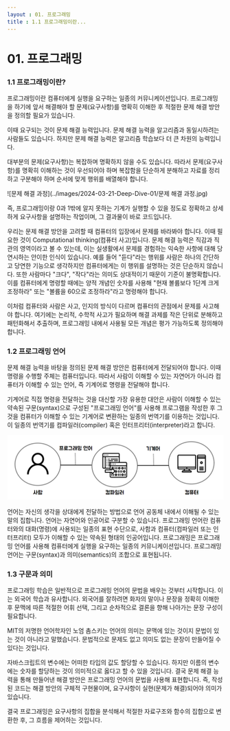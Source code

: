 ```yaml
---
layout : 01. 프로그래밍
title : 1.1 프로그래밍이란...
---
```


# 01. 프로그래밍

### 1.1 프로그래밍이란? 

프로그래밍이란 컴퓨터에게 실행을 요구하는 일종의 커뮤니케이션입니다. 프로그래밍을 하기에 앞서 해결해야 할 문제(요구사항)를 명확히 이해한 후 적절한 문제 해결 방안을 정의할 필요가 있습니다. 

이때 요구되는 것이 문제 해결 능력입니다. 문제 해결 능력을 알고리즘과 동일시하려는 사람들도 있습니다. 하지만 문제 해결 능력은 알고리즘 학습보다 더 큰 차원의 능력입니다. 

대부분의 문제(요구사항)는 복잡하며 명확하지 않을 수도 있습니다. 따라서 문제(요구사항)를 명확히 이해하는 것이 우선되어야 하며 복잡함을 단순하게 분해하고 자료를 정리하고 구분해야 하며 순서에 맞게 행위를 배열해야 합니다. 

![문제 해결 과정](../images/2024-03-21-Deep-Dive-01/문제 해결 과정.jpg)



즉, 프로그래밍이랑 0과 1밖에 알지 못하는 기계가 실행할 수 있을 정도로 정확하고 상세하게 요구사항을 설명하는 작업이며, 그 결과물이 바로 코드입니다. 

우리는 문제 해결 방안을 고려할 때 컴퓨터의 입장에서 문제를 바라봐야 합니다. 이때 필요한 것이 Computational thinking(컴퓨터 사고)입니다. 문제 해결 능력은 직감과 직관의 영역이라고 볼 수 있는데, 이는 실생활에서 문제를 경험하는 익숙한 사항에 대해 당연시하는 안이한 인식이 있습니다. 예를 들어 "듣다"라는 행위를 사람은 하나의 간단하고 당연한 기능으로 생각하지만 컴퓨터에게는 이 행위를 설명하는 것은 단순하지 않습니다. 또한 사람마다 "크다", "작다"라는 의미도 상대적이기 때문이 기준이 불명확합니다. 이를 컴퓨터에게 명령할 때에는 양적 개념인 숫자를 사용해 "현재 볼륨보다 1단계 크게 조정하라" 또는 "볼륨을 60으로 조정하라"라고 명령해야 합니다. 

이처럼 컴퓨터와 사람은 사고, 인지의 방식이 다르며 컴퓨터의 관점에서 문제를 사고해야 합니다. 여기에는 논리적, 수학적 사고가 필요하며 해결 과제를 작은 단위로 분해하고 패턴화해서 추출하며, 프로그래밍 내에서 사용될 모든 개념은 평가 가능하도록 정의해야 합니다. 



### 1.2 프로그래밍 언어 

문제 해결 능력을 바탕을 정의된 문제 해결 방안은 컴퓨터에게 전달되어야 합니다. 이때 명령을 수행할 주체는 컴퓨터입니다. 따라서 사람이 이해할 수 있는 자연어가 아니라 컴퓨터가 이해할 수 있는 언어, 즉 기계어로 명령을 전달해야 합니다. 

기계어로 직접 명령을 전달하는 것을 대신할 가장 유용한 대안은 사람이 이해할 수 있는 약속된 구문(syntax)으로 구성된 "프로그래밍 언어"를 사용해 프로그램을 작성한 후 그것을 컴퓨터가 이해할 수 있는 기계어로 변환하는 일종의 번역기를 이용하는 것입니다. 이 일종의 번역기를 컴파일러(compiler) 혹은 인터프리터(interpreter)라고 합니다. 

<img src="../images/2024-03-21-Deep-Dive-01/image-20240321165536023.png" alt="image-20240321165536023" style="zoom: 50%;" />

언어는 자신의 생각을 상대에게 전달하는 방법으로 언어 공동체 내에서 이해될 수 있는 말의 집합니다. 
언어는 자연어와 인공어로 구분할 수 있습니다. 프로그래밍 언어란 컴퓨터와의 대화(명령)에 사용되는 일종의 표현 수단으로, 사함과 컴퓨터(컴파일러 또는 인터프리터) 모두가 이해할 수 있는 약속된 형태의 인공어입니다. 프로그래밍은 프로그래밍 언어를 사용해 컴퓨터에게 실행을 요구하는 일종의 커뮤니케이션입니다. 프로그래밍 언어는 구문(syntax)과 의미(semantics)의 조합으로 표현됩니다. 



### 1.3 구문과 의미

프로그래밍 학습은 일반적으로 프로그래밍 언어의 문법을 배우는 것부터 시작합니다. 이는 외국어 학습과 유사합니다. 외국어를 잘하려면 화자의 말이나 문장을 정확히 이해한 후 문맥에 따른 적절한 어휘 선택, 그리고 순차적으로 결론을 향해 나아가는 문장 구성이 필요합니다. 

MIT의 저명한 언어학자인 노엄 촘스키는 언어의 의미는 문맥에 있는 것이지 문법이 있는 것이 아니라고 말했습니다. 문법적으로 문제도 없고 의미도 없는 문장이 만들어질 수 있다는 것입니다. 

자바스크립트의 변수에는 어떠한 타입의 값도 할당할 수 있습니다. 하지만 이름의 변수에는 숫자를 할당하는 것이 의미적으로 옳다고 할 수 있을 것입니다. 결국 문제 해결 능력을 통해 만들어낸 해결 방안은 프로그래밍 언어의 문법을 사용해 표현합니다. 즉, 작성된 코드는 해결 방안의 구체적 구현물이며, 요구사항이 실현(문제가 해결)되어야 의미가 있습니다. 

결국 프로그래밍은 요구사항의 집합을 분석해서 적절한 자료구조와 함수의 집합으로 변환한 후, 그 흐름을 제어하는 것입니다. 


